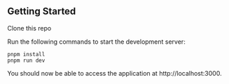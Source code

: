 ## Getting Started

Clone this repo

Run the following commands to start the development server:

```
pnpm install
pnpm run dev
```

You should now be able to access the application at http://localhost:3000.
